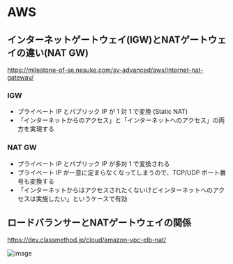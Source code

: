 # AWS

## インターネットゲートウェイ(IGW)とNATゲートウェイの違い(NAT GW)
https://milestone-of-se.nesuke.com/sv-advanced/aws/internet-nat-gateway/

### IGW

- プライベート IP とパブリック IP が 1 対 1 で変換 (Static NAT)
- 「インターネットからのアクセス」と「インターネットへのアクセス」の両方を実現する

### NAT GW

- プライベート IP とパブリック IP が多対 1 で変換される
- プライベート IP が一意に定まらなくなってしまうので、TCP/UDP ポート番号も変換する
- 「インターネットからはアクセスされたくないけどインターネットへのアクセスは実施したい」というケースで有効

## ロードバランサーとNATゲートウェイの関係

https://dev.classmethod.jp/cloud/amazon-vpc-elb-nat/

![image](https://cdn-ssl-devio-img.classmethod.jp/wp-content/uploads/2012/12/elb-vpc-010.png)
